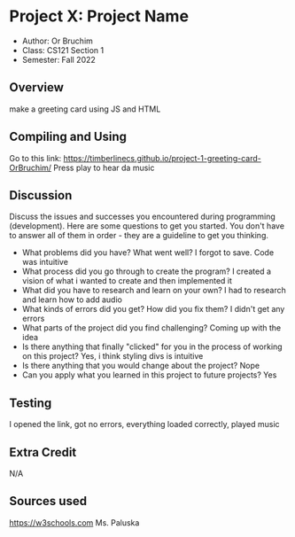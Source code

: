 # Project X: Project Name

* Author: Or Bruchim
* Class: CS121 Section 1
* Semester: Fall 2022

## Overview

make a greeting card using JS and HTML

## Compiling and Using

Go to this link: https://timberlinecs.github.io/project-1-greeting-card-OrBruchim/
Press play to hear da music

## Discussion

Discuss the issues and successes you encountered during programming
(development). Here are some questions to get you started. You don't
have to answer all of them in order - they are a guideline to get you
thinking.
  * What problems did you have? What went well?  I forgot to save. Code was intuitive
  * What process did you go through to create the program? I created a vision of what i wanted to create and then implemented it
  * What did you have to research and learn on your own? I had to research and learn how to add audio
  * What kinds of errors did you get? How did you fix them? I didn't get any errors
  * What parts of the project did you find challenging? Coming up with the idea
  * Is there anything that finally "clicked" for you in the process 
  of working on this project? Yes, i think styling divs is intuitive
  * Is there anything that you would change about the project? Nope
  * Can you apply what you learned in this project to future projects? Yes

## Testing

I opened the link, got no errors, everything loaded correctly, played music

## Extra Credit

N/A

## Sources used
https://w3schools.com
Ms. Paluska